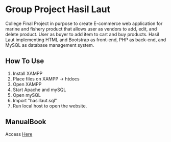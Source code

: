 # Group Project Hasil Laut
College Final Project in purpose to create E-commerce web application for marine and fishery product that allows user as vendors to add, edit, and delete product. 
User as buyer to add item to cart and buy products. 
Hasil Laut implementing HTML and Bootstrap as front-end, PHP as back-end, and MySQL as database management system.

## How To Use
1. Install XAMPP
2. Place files on XAMPP -> htdocs
3. Open XAMPP
4. Start Apache and mySQL
5. Open mySQL
6. Import "hasillaut.sql"
7. Run local host to open the website.

## ManualBook
Access [Here](https://drive.google.com/file/d/1y0be4LSW6aay2XIFOEMEMWGD_W4ltzMK/view?usp=sharing)
